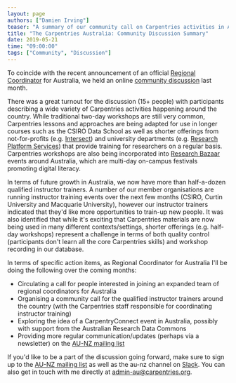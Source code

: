 ```yaml
---
layout: page
authors: ["Damien Irving"]
teaser: "A summary of our community call on Carpentries activities in Australia"
title: "The Carpentries Australia: Community Discussion Summary"
date: 2019-05-21
time: "09:00:00"
tags: ["Community", "Discussion"]
---
```


To coincide with the recent announcement of an official
[Regional Coordinator](https://carpentries.org/blog/2019/03/regionalcoordinators/) for Australia,
we held an online [community discussion](https://carpentries.org/blog/2019/03/aus-community-call-advert/) last month.

There was a great turnout for the discussion (15+ people) with participants describing a wide variety
of Carpentries activities happening around the country. 
While traditional two-day workshops are still very common,
Carpentries lessons and approaches are being adapted for use in longer courses such as the CSIRO Data School
as well as shorter offerings from not-for-profits (e.g. [Intersect](https://intersect.org.au/))
and university departments
(e.g. [Research Platform Services](https://research.unimelb.edu.au/infrastructure/research-platform-services))
that provide training for researchers on a regular basis.
Carpentries workshops are also being incorporated into
[Research Bazaar](https://resbaz.github.io/resbaz2019/) events around Australia,
which are multi-day on-campus festivals promoting digital literacy.

In terms of future growth in Australia, we now have more than half-a-dozen qualified instructor trainers.
A number of our member organisations are running instructor training events over the next few months
(CSIRO, Curtin University and Macquarie University),
however our instructor trainers indicated that they'd like more opportunities to train-up new people.
It was also identified that while it's exciting that Carpentries materials
are now being used in many different contexts/settings,
shorter offerings (e.g. half-day workshops) represent a challenge in terms of both quality control
(participants don't learn all the core Carpentries skills) and workshop recording in our database.

In terms of specific action items, as Regional Coordinator for Australia I'll be doing the following over the coming months: 

* Circulating a call for people interested in joining an expanded team of regional coordinators for Australia
* Organising a community call for the qualified instructor trainers around the country (with the Carpentries staff responsible for coordinating instructor training)
* Exploring the idea of a CarpentryConnect event in Australia, possibly with support from the Australian Research Data Commons 
* Providing more regular communication/updates (perhaps via a newsletter) on the [AU-NZ mailing list](https://carpentries.topicbox.com/groups/local-aunz)

If you'd like to be a part of the discussion going forward, make sure to sign up to the
[AU-NZ mailing list](https://carpentries.topicbox.com/groups/local-aunz)
as well as the au-nz channel on [Slack](https://swc-slack-invite.herokuapp.com/).
You can also get in touch with me directly at admin-au@carpentries.org. 
